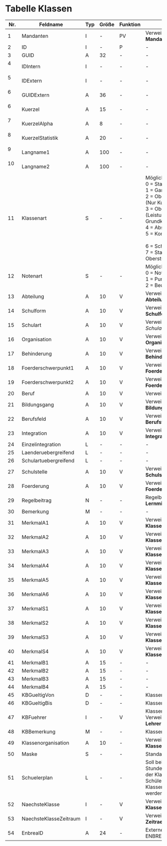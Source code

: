 #	Tabelle Klassen


Nr.|Feldname|Typ|Größe|Funktion|Bemerkung
--|--|--|--|--|--
1|Mandanten|I|-|PV|Verweis auf Tabelle **Mandanten**
2|ID|I|-|P|-
3|GUID|A|32|-|-
4      |IDIntern|I|-|-|-
5      |IDExtern|I|-|-|-
6      |GUIDExtern|A|36|-|-
6      |Kuerzel|A|15|-|-
7      |KuerzelAlpha|A|8|-|-
8      |KuerzelStatistik|A|20|-|-
9      |Langname1|A|100|-|-
10    |Langname2|A|100|-|-
11|Klassenart|S|-|-|Mögliche Werte:<br/>0 = Standardklasse<br/>1 = Ganztagsklasse<br/>2 = Oberstufenjahrgang (Nur Kurse)<br/>3 = Oberstufenjahrgang (Leistungs- u. Grundkurse)<br/>4 = Abschlussklasse<br/>5 = Kombinationsklasse<br/><br/>6 = Schulkindergarten<br/>7 = Standardklasse mit Oberstufensynchronisation
12| Notenart|S|-|-|Mögliche Werte:<br/>0 = Notenwerte<br/>1 = Punktwerte<br/>2 = Beurteilungen
13|Abteilung|A|10|V|Verweis auf Tabelle **Abteilungen**
14|Schulform|A|10|V|Verweis auf Tabelle **Schulformen**
15|Schulart|A|10|V|Verweis auf Tabelle *Schularten*
16|Organisation|A|10|V|Verweis auf Tabelle **Organisationen**
17|Behinderung|A|10|V|Verweis auf Tabelle **Behinderungsarten**
18|Foerderschwerpunkt1|A|10|V|Verweis auf Tabelle **FoerderSchwerpunkte**
19|Foerderschwerpunkt2|A|10|V|Verweis auf Tabelle **FoerderSchwerpunkte**
20|Beruf|A|10|V|Verweis auf Tabelle **Berufe**
21|Bildungsgang|A|10|V|Verweis auf Tabelle **Bildungsgaenge**
22|Berufsfeld|A|10|V|Verweis auf Tabelle **Berufsfelder**
23|Integration|A|10|V|Verweis auf Tabelle **Integrationsmerkmale**
24|Einzelintegration|L|-|-|-
25|Laenderuebergreifend|L|-|-|-
26|Schulartuebergreifend|L|-|-|-
27|Schulstelle|A|10|V|Verweis auf Tabelle **Schulstellen**
28|Foerderung|A|10|V|Verweis auf Tabelle **Foerderungen**
29|Regelbeitrag|N|-|-|Regelbeitrag für **Lernmittel**
30|Bemerkung|M|-|-|-
31|MerkmalA1|A|10|V|Verweis auf Tabelle **Klassenmerkmale**
32|MerkmalA2|A|10|V|Verweis auf Tabelle **Klassenmerkmale**
33|MerkmalA3|A|10|V|Verweis auf Tabelle **Klassenmerkmale**
34|MerkmalA4|A|10|V|Verweis auf Tabelle **Klassenmerkmale**
35|MerkmalA5|A|10|V|Verweis auf Tabelle **Klassenmerkmale**
36|MerkmalA6|A|10|V|Verweis auf Tabelle **Klassenmerkmale**
37|MerkmalS1|A|10|V|Verweis auf Tabelle **Klassenmerkmale**
38|MerkmalS2|A|10|V|Verweis auf Tabelle **Klassenmerkmale**
39|MerkmalS3|A|10|V|Verweis auf Tabelle **Klassenmerkmale**
40|MerkmalS4|A|10|V|Verweis auf Tabelle **Klassenmerkmale**
41|MerkmalB1|A|15|-|-
42|MerkmalB2|A|15|-|-
43|MerkmalB3|A|15|-|-
44|MerkmalB4|A|15|-|-
45|KBGueltigVon|D|-|-|Klassenbuch gültig von
46|KBGueltigBis|D|-|-|Klassenbuch gültig bis
47|KBFuehrer|I|-|V|Klassenbuchführer, Verweis auf Ansicht **Lehrer**
48|KBBemerkung|M|-|-|Klassenbuch Bemerkung
49|Klassenorganisation|A|10|-|Verweis auf Tabelle **Klassenorganisationen**
50|Maske|S|-|-|Standardmaske der Klasse
51|Schuelerplan|L|-|-|Soll bei der Anzeige der Stundenplans der Schüler der Klasse der individuelle Schülerplan anstelle des Klassenplan angezeigt werden
52|NaechsteKlasse|I|-|V|Verweis auf Tabelle **Klassen**
53|NaechsteKlasseZeitraum|I|-|V|Verweis auf Tabelle **Zeitraeume**
54|EnbreaID|A|24|-|Externer Identifikator aus ENBREA
